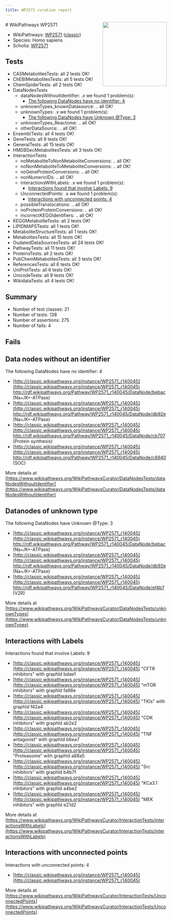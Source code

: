 ```yaml
---
title: WP2571 curation report
---
```


<img style="float: right; width: 200px" src="https://upload.wikimedia.org/wikipedia/commons/thumb/8/83/Wplogo_with_text_500.png/640px-Wplogo_with_text_500.png" />
# WikiPathways WP2571

* WikiPathways: [WP2571](https://wikipathways.org/pathways/WP2571) ([classic](https://classic.wikipathways.org/instance/WP2571))
* Species: Homo sapiens
* Scholia: [WP2571](https://scholia.toolforge.org/wikipathways/WP2571)
## Tests
* CASMetabolitesTests: all 2 tests OK!
* ChEBIMetabolitesTests: all 5 tests OK!
* ChemSpiderTests: all 2 tests OK!
* DataNodesTests
    * dataNodesWithoutIdentifier: .x we found 1 problem(s):
        * [The following DataNodes have no identifier: 4](#d2d32fa3)
    * unknownTypes_knownDatasource: .. all OK!
    * unknownTypes: .x we found 1 problem(s):
        * [The following DataNodes have Unknown @Type: 3](#839973e1)
    * unknownTypes_Reactome: .. all OK!
    * otherDataSource: .. all OK!
* EnsemblTests: all 4 tests OK!
* GeneTests: all 9 tests OK!
* GeneralTests: all 15 tests OK!
* HMDBSecMetabolitesTests: all 3 tests OK!
* InteractionTests
    * noMetaboliteToNonMetaboliteConversions: .. all OK!
    * noNonMetaboliteToMetaboliteConversions: .. all OK!
    * noGeneProteinConversions: .. all OK!
    * nonNumericIDs: .. all OK!
    * interactionsWithLabels: .x we found 1 problem(s):
        * [Interactions found that involve Labels: 9](#630d2680)
    * UnconnectedPoints: .x we found 1 problem(s):
        * [Interactions with unconnected points: 4](#35a61adc)
    * possibleTranslocations: .. all OK!
    * noProteinProteinConversions: .. all OK!
    * incorrectKEGGIdentifiers: .. all OK!
* KEGGMetaboliteTests: all 2 tests OK!
* LIPIDMAPSTests: all 1 tests OK!
* MetaboliteStructureTests: all 1 tests OK!
* MetabolitesTests: all 15 tests OK!
* OudatedDataSourcesTests: all 24 tests OK!
* PathwayTests: all 11 tests OK!
* ProteinsTests: all 2 tests OK!
* PubChemMetabolitesTests: all 3 tests OK!
* ReferencesTests: all 6 tests OK!
* UniProtTests: all 6 tests OK!
* UnicodeTests: all 9 tests OK!
* WikidataTests: all 4 tests OK!


## Summary

* Number of test classes: 21
* Number of tests: 138
* Number of assertions: 275
* Number of fails: 4

## Fails

<a name="d2d32fa3" />

## Data nodes without an identifier

The following DataNodes have no identifier: 4

* [http://classic.wikipathways.org/instance/WP2571_r140045](http://classic.wikipathways.org/instance/WP2571_r140045) http://rdf.wikipathways.org/Pathway/WP2571_r140045/DataNode/bebac (Na+/K+-ATPase)
* [http://classic.wikipathways.org/instance/WP2571_r140045](http://classic.wikipathways.org/instance/WP2571_r140045) http://rdf.wikipathways.org/Pathway/WP2571_r140045/DataNode/db92e (Na+/K+-ATPase)
* [http://classic.wikipathways.org/instance/WP2571_r140045](http://classic.wikipathways.org/instance/WP2571_r140045) http://rdf.wikipathways.org/Pathway/WP2571_r140045/DataNode/cb707 (Protein synthesis)
* [http://classic.wikipathways.org/instance/WP2571_r140045](http://classic.wikipathways.org/instance/WP2571_r140045) http://rdf.wikipathways.org/Pathway/WP2571_r140045/DataNode/c8940 (SOC)


More details at [https://www.wikipathways.org/WikiPathwaysCurator/DataNodesTests/dataNodesWithoutIdentifier](https://www.wikipathways.org/WikiPathwaysCurator/DataNodesTests/dataNodesWithoutIdentifier)

<a name="839973e1" />

## Datanodes of unknown type

The following DataNodes have Unknown @Type: 3

* [http://classic.wikipathways.org/instance/WP2571_r140045](http://classic.wikipathways.org/instance/WP2571_r140045) http://rdf.wikipathways.org/Pathway/WP2571_r140045/DataNode/bebac (Na+/K+-ATPase)
* [http://classic.wikipathways.org/instance/WP2571_r140045](http://classic.wikipathways.org/instance/WP2571_r140045) http://rdf.wikipathways.org/Pathway/WP2571_r140045/DataNode/db92e (Na+/K+-ATPase)
* [http://classic.wikipathways.org/instance/WP2571_r140045](http://classic.wikipathways.org/instance/WP2571_r140045) http://rdf.wikipathways.org/Pathway/WP2571_r140045/DataNode/ef4b7 (V2R)


More details at [https://www.wikipathways.org/WikiPathwaysCurator/DataNodesTests/unknownTypes](https://www.wikipathways.org/WikiPathwaysCurator/DataNodesTests/unknownTypes)

<a name="630d2680" />

## Interactions with Labels

Interactions found that involve Labels: 9

* [http://classic.wikipathways.org/instance/WP2571_r140045](http://classic.wikipathways.org/instance/WP2571_r140045) "CFTR 
inhibitors" with graphId bdae1
* [http://classic.wikipathways.org/instance/WP2571_r140045](http://classic.wikipathways.org/instance/WP2571_r140045) "mTOR inhibitors" with graphId fa98e
* [http://classic.wikipathways.org/instance/WP2571_r140045](http://classic.wikipathways.org/instance/WP2571_r140045) "TKIs" with graphId f42a4
* [http://classic.wikipathways.org/instance/WP2571_r140045](http://classic.wikipathways.org/instance/WP2571_r140045) "CDK inhibitors" with graphId ab2e2
* [http://classic.wikipathways.org/instance/WP2571_r140045](http://classic.wikipathways.org/instance/WP2571_r140045) "TNF 
antagonist" with graphId b6ea7
* [http://classic.wikipathways.org/instance/WP2571_r140045](http://classic.wikipathways.org/instance/WP2571_r140045) "Proteasome" with graphId a88a5
* [http://classic.wikipathways.org/instance/WP2571_r140045](http://classic.wikipathways.org/instance/WP2571_r140045) "Src inhibitors" with graphId b4b7f
* [http://classic.wikipathways.org/instance/WP2571_r140045](http://classic.wikipathways.org/instance/WP2571_r140045) "KCa3.1 
inhibitors" with graphId a4be2
* [http://classic.wikipathways.org/instance/WP2571_r140045](http://classic.wikipathways.org/instance/WP2571_r140045) "MEK inhibitors" with graphId e21d2


More details at [https://www.wikipathways.org/WikiPathwaysCurator/InteractionTests/interactionsWithLabels](https://www.wikipathways.org/WikiPathwaysCurator/InteractionTests/interactionsWithLabels)

<a name="35a61adc" />

## Interactions with unconnected points

Interactions with unconnected points: 4

* [http://classic.wikipathways.org/instance/WP2571_r140045](http://classic.wikipathways.org/instance/WP2571_r140045)


More details at [https://www.wikipathways.org/WikiPathwaysCurator/InteractionTests/UnconnectedPoints](https://www.wikipathways.org/WikiPathwaysCurator/InteractionTests/UnconnectedPoints)

